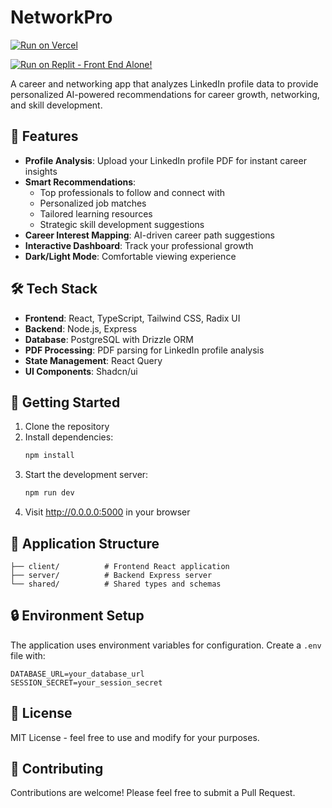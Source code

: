 
# NetworkPro 



[![Run on Vercel](https://img.shields.io/badge/Run%20on-Vercel-black?style=for-the-badge&logo=vercel)](https://career-pro-v2.vercel.app/)

[![Run on Replit - Front End Alone!](https://replit.com/badge/github/replit/NetworkPro)](https://replit.com) 



A career and networking app that analyzes LinkedIn profile data to provide personalized AI-powered recommendations for career growth, networking, and skill development.

## 🌟 Features

- **Profile Analysis**: Upload your LinkedIn profile PDF for instant career insights
- **Smart Recommendations**: 
  - Top professionals to follow and connect with
  - Personalized job matches
  - Tailored learning resources
  - Strategic skill development suggestions
- **Career Interest Mapping**: AI-driven career path suggestions
- **Interactive Dashboard**: Track your professional growth
- **Dark/Light Mode**: Comfortable viewing experience

## 🛠️ Tech Stack

- **Frontend**: React, TypeScript, Tailwind CSS, Radix UI
- **Backend**: Node.js, Express
- **Database**: PostgreSQL with Drizzle ORM
- **PDF Processing**: PDF parsing for LinkedIn profile analysis
- **State Management**: React Query
- **UI Components**: Shadcn/ui

## 🚀 Getting Started

1. Clone the repository
2. Install dependencies:
   ```bash
   npm install
   ```
3. Start the development server:
   ```bash
   npm run dev
   ```
4. Visit http://0.0.0.0:5000 in your browser

## 📱 Application Structure

```
├── client/          # Frontend React application
├── server/          # Backend Express server
└── shared/          # Shared types and schemas
```

## 🔒 Environment Setup

The application uses environment variables for configuration. Create a `.env` file with:

```env
DATABASE_URL=your_database_url
SESSION_SECRET=your_session_secret
```

## 📄 License

MIT License - feel free to use and modify for your purposes.

## 🤝 Contributing

Contributions are welcome! Please feel free to submit a Pull Request.
